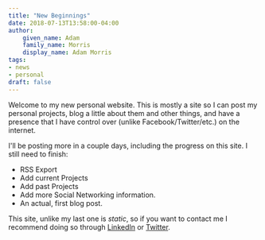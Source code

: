 ```yaml
---
title: "New Beginnings"
date: 2018-07-13T13:58:00-04:00
author: 
    given_name: Adam
    family_name: Morris
    display_name: Adam Morris
tags:
- news
- personal
draft: false
---
```


Welcome to my new personal website. This is mostly a site so I can post my personal projects, blog a little about them and other things, and have a presence that I have control over (unlike Facebook/Twitter/etc.) on the internet. 

I'll be posting more in a couple days, including the progress on this site. I still need to finish:

* RSS Export
* Add current Projects
* Add past Projects
* Add more Social Networking information.
* An actual, first blog post.

This site, unlike my last one is _static_, so if you want to contact me I recommend doing so through [LinkedIn](https://www.linkedin.com/in/adnmorris/) or [Twitter](https://twitter.com/weegee101).
